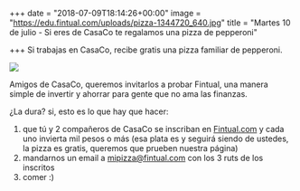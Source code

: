 +++
date = "2018-07-09T18:14:26+00:00"
image = "https://edu.fintual.com/uploads/pizza-1344720_640.jpg"
title = "Martes 10 de julio - Si eres de CasaCo te regalamos una pizza de pepperoni"

+++
Si trabajas en CasaCo, recibe gratis una pizza familiar de pepperoni.

![](/uploads/pizza-1344720_640.jpg)

Amigos de CasaCo, queremos invitarlos a probar Fintual, una manera simple de invertir y ahorrar para gente que no ama las finanzas.

¿La dura? si, esto es lo que hay que hacer:

1. que tú y 2 compañeros de CasaCo se inscriban en [Fintual.com](https://fintual.com/) y cada uno invierta mil pesos o más (esa plata es y seguirá siendo de ustedes, la pizza es gratis, queremos que prueben nuestra página)
2. mandarnos un email a mipizza@fintual.com con los 3 ruts de los inscritos
3. comer :)